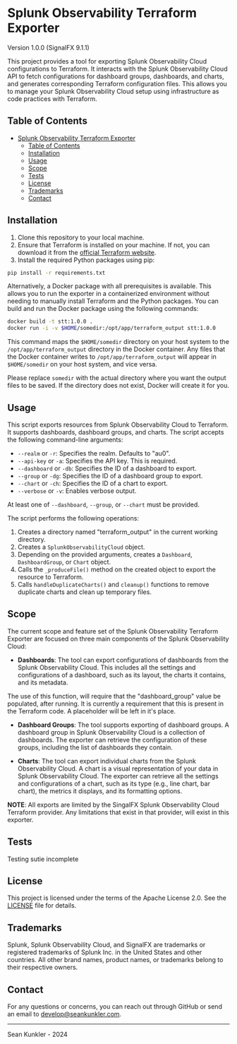 # Splunk Observability Terraform Exporter
Version 1.0.0 (SignalFX 9.1.1)

This project provides a tool for exporting Splunk Observability Cloud configurations to Terraform. It interacts with the Splunk Observability Cloud API to fetch configurations for dashboard groups, dashboards, and charts, and generates corresponding Terraform configuration files. This allows you to manage your Splunk Observability Cloud setup using infrastructure as code practices with Terraform.

## Table of Contents

- [Splunk Observability Terraform Exporter](#splunk-observability-terraform-exporter)
  - [Table of Contents](#table-of-contents)
  - [Installation](#installation)
  - [Usage](#usage)
  - [Scope](#scope)
  - [Tests](#tests)
  - [License](#license)
  - [Trademarks](#trademarks)
  - [Contact](#contact)


## Installation

1. Clone this repository to your local machine.
2. Ensure that Terraform is installed on your machine. If not, you can download it from the [official Terraform website](https://www.terraform.io/downloads.html).
3. Install the required Python packages using pip:

```bash
pip install -r requirements.txt
```
Alternatively, a Docker package with all prerequisites is available. This allows you to run the exporter in a containerized environment without needing to manually install Terraform and the Python packages. You can build and run the Docker package using the following commands:

```bash
docker build -t stt:1.0.0 .
docker run -i -v $HOME/somedir:/opt/app/terraform_output stt:1.0.0
```

This command maps the `$HOME/somedir` directory on your host system to the `/opt/app/terraform_output` directory in the Docker container. Any files that the Docker container writes to `/opt/app/terraform_output` will appear in `$HOME/somedir` on your host system, and vice versa.

Please replace `somedir` with the actual directory where you want the output files to be saved. If the directory does not exist, Docker will create it for you.

## Usage

This script exports resources from Splunk Observability Cloud to Terraform. It supports dashboards, dashboard groups, and charts. The script accepts the following command-line arguments:

- `--realm` or `-r`: Specifies the realm. Defaults to "au0".
- `--api-key` or `-a`: Specifies the API key. This is required.
- `--dashboard` or `-db`: Specifies the ID of a dashboard to export.
- `--group` or `-dg`: Specifies the ID of a dashboard group to export.
- `--chart` or `-ch`: Specifies the ID of a chart to export.
- `--verbose` or `-v`: Enables verbose output.

At least one of `--dashboard`, `--group`, or `--chart` must be provided.

The script performs the following operations:

1. Creates a directory named "terraform_output" in the current working directory.
2. Creates a `SplunkObservabilityCloud` object.
3. Depending on the provided arguments, creates a `Dashboard`, `DashboardGroup`, or `Chart` object.
4. Calls the `_produceFile()` method on the created object to export the resource to Terraform.
5. Calls `handleDuplicateCharts()` and `cleanup()` functions to remove duplicate charts and clean up temporary files.

## Scope

The current scope and feature set of the Splunk Observability Terraform Exporter are focused on three main components of the Splunk Observability Cloud:

- **Dashboards**: The tool can export configurations of dashboards from the Splunk Observability Cloud. This includes all the settings and configurations of a dashboard, such as its layout, the charts it contains, and its metadata.

The use of this function, will require that the "dashboard_group" value be populated, after running. It is currently a requirement that this is present in the Terraform code. A placeholder will be left in it's place. 

- **Dashboard Groups**: The tool supports exporting of dashboard groups. A dashboard group in Splunk Observability Cloud is a collection of dashboards. The exporter can retrieve the configuration of these groups, including the list of dashboards they contain.

- **Charts**: The tool can export individual charts from the Splunk Observability Cloud. A chart is a visual representation of your data in Splunk Observability Cloud. The exporter can retrieve all the settings and configurations of a chart, such as its type (e.g., line chart, bar chart), the metrics it displays, and its formatting options.

**NOTE**: All exports are limited by the SingalFX Splunk Observability Cloud Terraform provider. Any limitations that exist in that provider, will exist in this exporter. 

## Tests

Testing sutie incomplete

## License

This project is licensed under the terms of the Apache License 2.0. See the [LICENSE](LICENSE) file for details.

## Trademarks

Splunk, Splunk Observability Cloud, and SignalFX are trademarks or registered trademarks of Splunk Inc. in the United States and other countries. All other brand names, product names, or trademarks belong to their respective owners.

## Contact

For any questions or concerns, you can reach out through GitHub or send an email to [develop@seankunkler.com](mailto:develop@seankunkler.com).

---

Sean Kunkler - 2024